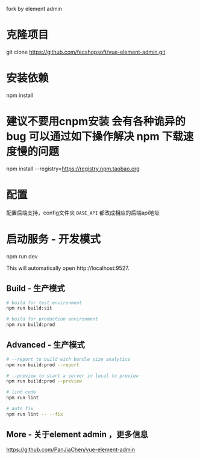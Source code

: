 fork by element admin


# 克隆项目
git clone https://github.com/fecshopsoft/vue-element-admin.git

# 安装依赖
npm install
   
# 建议不要用cnpm安装 会有各种诡异的bug 可以通过如下操作解决 npm 下载速度慢的问题
npm install --registry=https://registry.npm.taobao.org

# 配置

配置后端支持，config文件夹 `BASE_API` 都改成相应的后端api地址

# 启动服务 - 开发模式
npm run dev

This will automatically open http://localhost:9527.


## Build - 生产模式
```bash
# build for test environment
npm run build:sit

# build for production environment
npm run build:prod
```

## Advanced - 生产模式
```bash
# --report to build with bundle size analytics
npm run build:prod --report

# --preview to start a server in local to preview
npm run build:prod --preview

# lint code
npm run lint

# auto fix
npm run lint -- --fix
```

## More - 关于element admin ，更多信息

https://github.com/PanJiaChen/vue-element-admin